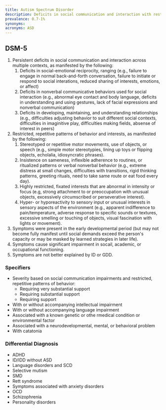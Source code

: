 ```yaml
---
title: Autism Spectrum Disorder
description: Deficits in social communication and interaction with restricted, repetitive behaviors or interests. Often includes difficulty with changes in routine, intense focus on specific topics, and sensory sensitivities.
prevalence: 0.7-1%
synonyms: 
acronyms: ASD
---
```


## DSM-5
1. Persistent deficits in social communication and interaction across multiple contexts, as manifested by the following:  
    1. Deficits in social-emotional reciprocity, ranging (e.g., failure to engage in normal back-and-forth conversation, failure to initiate or respond to social interations, reduced sharing of interests, emotions, or affect)  
    2. Deficits in nonverbal communicative behaviors used for social interaction (e.g., abnormal eye contact and body language, deficits in understanding and using gestures, lack of facial expressions and nonverbal communication)  
    3. Deficits in developing, maintaining, and understanding relationships (e.g., difficulties adjusting behavior to suit different social contexts, difficulties in imaginitive play, difficulties making fields, absense of interest in peers)
2. Restricted, repetitive patterns of behavior and interests, as manifested by the following:  
    1. Stereotyped or repetitive motor movements, use of objects, or speech (e.g., simple motor stereotypies, lining up toys or flipping objects, echolalia, idiosyncratic phrases).  
    2. Insistence on sameness, inflexible adherence to routines, or ritualized patterns or verbal nonverbal behavior (e.g., extreme distress at small changes, difficulties with transitions, rigid thinking patterns, greeting rituals, need to take same route or eat food every day).  
    3. Highly restricted, fixated interests that are abnormal in intensity or focus (e.g, strong attachment to or preoccupation with unusual objects, excessively circumscribed or perseverative interest).  
    4. Hyper- or hyporeactivity to sensory input or unusual interests in sensory aspects of the environment (e.g., apparent indifference to pain/temperature, adverse response to specific sounds or textures, excessive smelling or touching of objects, visual fascination with lights or movement).
3. Symptoms were present in the early developmental period (but may not become fully manifest until social demands exceed the person's capacity or may be masked by learned strategies in later life).  
4. Symptoms cause significant impairment in socail, academic, or occupational functioning.  
5. Symptoms are not better explained by ID or GDD.

### Specifiers
- Severity based on social communication impairments and restricted, repetitive patterns of behavior: 
    - Requiring very substantial support  
    - Requiring substantial support  
    - Requiring support  
- With or without accompanying intellectual impairment  
- With or without accompanying language impairment  
- Associated with a known genetic or othe rmedical condition or environmental factor  
- Associated with a neurodevelopmental, mental, or behavioral problem  
- With catatonia  

### Differential Diagnosis
- ADHD  
- ID/IDD without ASD  
- Language disorders and SCD  
- Selective mutism  
- SMD  
- Rett syndrome  
- Symptoms associated with anxiety disorders  
- OCD  
- Schizophrenia  
- Personality disorders